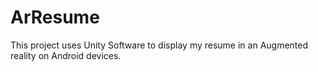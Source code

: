 # ArResume
This project uses Unity Software to display my resume in an Augmented reality on Android devices. 
